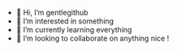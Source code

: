 - 👋 Hi, I’m gentlegithub
- 👀 I’m interested in something
- 🌱 I’m currently learning everything
- 💞️ I’m looking to collaborate on anything
nice !

<!---
gentlegithub/gentlegithub is a ✨ special ✨ repository because its `README.md` (this file) appears on your GitHub profile.
You can click the Preview link to take a look at your changes.
--->
